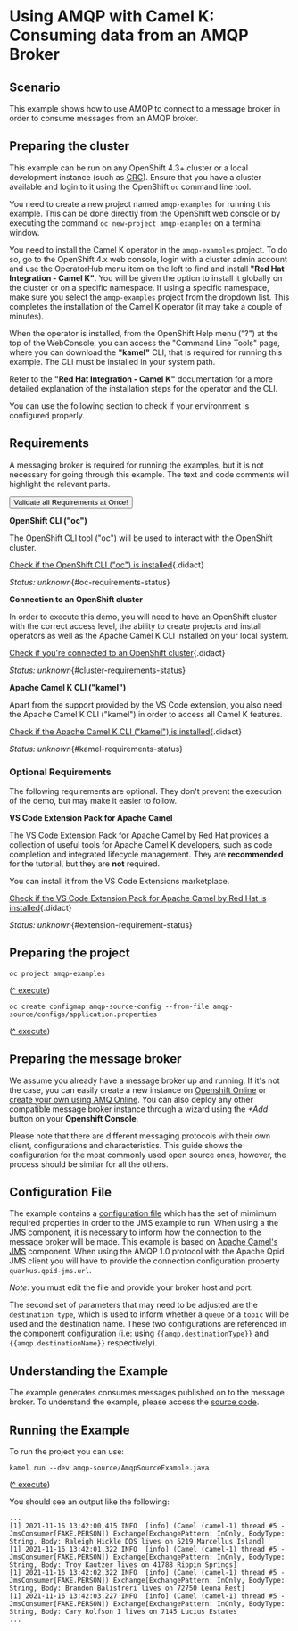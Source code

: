 # Using AMQP with Camel K: Consuming data from an AMQP Broker

## Scenario

This example shows how to use AMQP to connect to a message broker in order to consume messages from an AMQP broker.


## Preparing the cluster

This example can be run on any OpenShift 4.3+ cluster or a local development instance (such as [CRC](https://github.com/code-ready/crc)). Ensure that you have a cluster available and login to it using the OpenShift `oc` command line tool.

You need to create a new project named `amqp-examples` for running this example. This can be done directly from the OpenShift web console or by executing the command `oc new-project amqp-examples` on a terminal window.

You need to install the Camel K operator in the `amqp-examples` project. To do so, go to the OpenShift 4.x web console, login with a cluster admin account and use the OperatorHub menu item on the left to find and install **"Red Hat Integration - Camel K"**. You will be given the option to install it globally on the cluster or on a specific namespace.
If using a specific namespace, make sure you select the `amqp-examples` project from the dropdown list.
This completes the installation of the Camel K operator (it may take a couple of minutes).

When the operator is installed, from the OpenShift Help menu ("?") at the top of the WebConsole, you can access the "Command Line Tools" page, where you can download the **"kamel"** CLI, that is required for running this example. The CLI must be installed in your system path.

Refer to the **"Red Hat Integration - Camel K"** documentation for a more detailed explanation of the installation steps for the operator and the CLI.

You can use the following section to check if your environment is configured properly.

## Requirements

A messaging broker is required for running the examples, but it is not necessary for going through this example. The text and code comments will highlight the relevant parts.

<a href='didact://?commandId=vscode.didact.validateAllRequirements' title='Validate all requirements!'><button>Validate all Requirements at Once!</button></a>

**OpenShift CLI ("oc")**

The OpenShift CLI tool ("oc") will be used to interact with the OpenShift cluster.

[Check if the OpenShift CLI ("oc") is installed](didact://?commandId=vscode.didact.cliCommandSuccessful&text=oc-requirements-status$$oc%20help&completion=Checked%20oc%20tool%20availability "Tests to see if `oc help` returns a 0 return code"){.didact}

*Status: unknown*{#oc-requirements-status}

**Connection to an OpenShift cluster**

In order to execute this demo, you will need to have an OpenShift cluster with the correct access level, the ability to create projects and install operators as well as the Apache Camel K CLI installed on your local system.

[Check if you're connected to an OpenShift cluster](didact://?commandId=vscode.didact.requirementCheck&text=cluster-requirements-status$$oc%20get%20project$$NAME&completion=OpenShift%20is%20connected. "Tests to see if `oc get project` returns a result"){.didact}

*Status: unknown*{#cluster-requirements-status}

**Apache Camel K CLI ("kamel")**

Apart from the support provided by the VS Code extension, you also need the Apache Camel K CLI ("kamel") in order to access all Camel K features.

[Check if the Apache Camel K CLI ("kamel") is installed](didact://?commandId=vscode.didact.requirementCheck&text=kamel-requirements-status$$kamel%20version$$Camel%20K%20Client&completion=Apache%20Camel%20K%20CLI%20is%20available%20on%20this%20system. "Tests to see if `kamel version` returns a result"){.didact}

*Status: unknown*{#kamel-requirements-status}

### Optional Requirements

The following requirements are optional. They don't prevent the execution of the demo, but may make it easier to follow.

**VS Code Extension Pack for Apache Camel**

The VS Code Extension Pack for Apache Camel by Red Hat provides a collection of useful tools for Apache Camel K developers, such as code completion and integrated lifecycle management. They are **recommended** for the tutorial, but they are **not** required.

You can install it from the VS Code Extensions marketplace.

[Check if the VS Code Extension Pack for Apache Camel by Red Hat is installed](didact://?commandId=vscode.didact.extensionRequirementCheck&text=extension-requirement-status$$redhat.apache-camel-extension-pack&completion=Camel%20extension%20pack%20is%20available%20on%20this%20system. "Checks the VS Code workspace to make sure the extension pack is installed"){.didact}

*Status: unknown*{#extension-requirement-status}

## Preparing the project

```
oc project amqp-examples
```

([^ execute](didact://?commandId=vscode.didact.sendNamedTerminalAString&text=newTerminal$$oc%20project%20amqp-examples))


```
oc create configmap amqp-source-config --from-file amqp-source/configs/application.properties
```

([^ execute](didact://?commandId=vscode.didact.sendNamedTerminalAString&text=newTerminal$$oc%20create%20configmap%20amqp-source-config%20--from-file%20amqp-source/configs/application.properties))

## Preparing the message broker

We assume you already have a message broker up and running. If it's not the case, you can easily create a new instance on [Openshift Online](https://www.openshift.com/products/online/) or [create your own using AMQ Online](https://access.redhat.com/documentation/en-us/red_hat_amq/2021.q1/html/installing_and_managing_amq_online_on_openshift/index). You can also deploy any other compatible message broker instance through a wizard using the _+Add_ button on your **Openshift Console**.

Please note that there are different messaging protocols with their own client, configurations and characteristics. This guide shows the configuration for the most commonly used open source ones, however, the process should be similar for all the others.

## Configuration File

The example contains a [configuration file](configs/application.properties) which has the set of mimimum required properties in order to the JMS example to run. When using a the JMS component, it is necessary to inform how the connection to the message broker will be made. This example is based on [Apache Camel's JMS](https://camel.apache.org/components/latest/jms-component.html) component. When using the AMQP 1.0 protocol with the Apache Qpid JMS client you will have to provide the connection configuration property `quarkus.qpid-jms.url`.

*Note*: you must edit the file and provide your broker host and port.

The second set of parameters that may need to be adjusted are the `destination type`, which is used to inform whether a `queue` or a `topic` will be used and the destination name. These two configurations are referenced in the component configuration (i.e: using `{{amqp.destinationType}}` and `{{amqp.destinationName}}` respectively).

## Understanding the Example

The example generates consumes messages published on to the message broker. To understand the example, please access the [source code](AmqpSourceExample.java).

## Running the Example

To run the project you can use:

```
kamel run --dev amqp-source/AmqpSourceExample.java
```

([^ execute](didact://?commandId=vscode.didact.sendNamedTerminalAString&text=newTerminal$$kamel%20run%20--dev%20amqp-source/AmqpSourceExample.java))

You should see an output like the following:

```
...
[1] 2021-11-16 13:42:00,415 INFO  [info] (Camel (camel-1) thread #5 - JmsConsumer[FAKE.PERSON]) Exchange[ExchangePattern: InOnly, BodyType: String, Body: Raleigh Hickle DDS lives on 5219 Marcellus Island]
[1] 2021-11-16 13:42:01,322 INFO  [info] (Camel (camel-1) thread #5 - JmsConsumer[FAKE.PERSON]) Exchange[ExchangePattern: InOnly, BodyType: String, Body: Troy Kautzer lives on 41788 Rippin Springs]
[1] 2021-11-16 13:42:02,322 INFO  [info] (Camel (camel-1) thread #5 - JmsConsumer[FAKE.PERSON]) Exchange[ExchangePattern: InOnly, BodyType: String, Body: Brandon Balistreri lives on 72750 Leona Rest]
[1] 2021-11-16 13:42:03,227 INFO  [info] (Camel (camel-1) thread #5 - JmsConsumer[FAKE.PERSON]) Exchange[ExchangePattern: InOnly, BodyType: String, Body: Cary Rolfson I lives on 7145 Lucius Estates
...
```